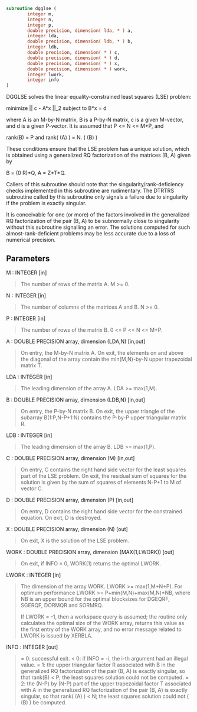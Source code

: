 ```fortran
subroutine dgglse (
        integer m,
        integer n,
        integer p,
        double precision, dimension( lda, * ) a,
        integer lda,
        double precision, dimension( ldb, * ) b,
        integer ldb,
        double precision, dimension( * ) c,
        double precision, dimension( * ) d,
        double precision, dimension( * ) x,
        double precision, dimension( * ) work,
        integer lwork,
        integer info
)
```

DGGLSE solves the linear equality-constrained least squares (LSE)
problem:

minimize || c - A\*x ||_2   subject to   B\*x = d

where A is an M-by-N matrix, B is a P-by-N matrix, c is a given
M-vector, and d is a given P-vector. It is assumed that
P <= N <= M+P, and

rank(B) = P and  rank( (A) ) = N.
( (B) )

These conditions ensure that the LSE problem has a unique solution,
which is obtained using a generalized RQ factorization of the
matrices (B, A) given by

B = (0 R)\*Q,   A = Z\*T\*Q.

Callers of this subroutine should note that the singularity/rank-deficiency checks
implemented in this subroutine are rudimentary. The DTRTRS subroutine called by this
subroutine only signals a failure due to singularity if the problem is exactly singular.

It is conceivable for one (or more) of the factors involved in the generalized RQ
factorization of the pair (B, A) to be subnormally close to singularity without this
subroutine signalling an error. The solutions computed for such almost-rank-deficient
problems may be less accurate due to a loss of numerical precision.

## Parameters
M : INTEGER [in]
> The number of rows of the matrix A.  M >= 0.

N : INTEGER [in]
> The number of columns of the matrices A and B. N >= 0.

P : INTEGER [in]
> The number of rows of the matrix B. 0 <= P <= N <= M+P.

A : DOUBLE PRECISION array, dimension (LDA,N) [in,out]
> On entry, the M-by-N matrix A.
> On exit, the elements on and above the diagonal of the array
> contain the min(M,N)-by-N upper trapezoidal matrix T.

LDA : INTEGER [in]
> The leading dimension of the array A. LDA >= max(1,M).

B : DOUBLE PRECISION array, dimension (LDB,N) [in,out]
> On entry, the P-by-N matrix B.
> On exit, the upper triangle of the subarray B(1:P,N-P+1:N)
> contains the P-by-P upper triangular matrix R.

LDB : INTEGER [in]
> The leading dimension of the array B. LDB >= max(1,P).

C : DOUBLE PRECISION array, dimension (M) [in,out]
> On entry, C contains the right hand side vector for the
> least squares part of the LSE problem.
> On exit, the residual sum of squares for the solution
> is given by the sum of squares of elements N-P+1 to M of
> vector C.

D : DOUBLE PRECISION array, dimension (P) [in,out]
> On entry, D contains the right hand side vector for the
> constrained equation.
> On exit, D is destroyed.

X : DOUBLE PRECISION array, dimension (N) [out]
> On exit, X is the solution of the LSE problem.

WORK : DOUBLE PRECISION array, dimension (MAX(1,LWORK)) [out]
> On exit, if INFO = 0, WORK(1) returns the optimal LWORK.

LWORK : INTEGER [in]
> The dimension of the array WORK. LWORK >= max(1,M+N+P).
> For optimum performance LWORK >= P+min(M,N)+max(M,N)\*NB,
> where NB is an upper bound for the optimal blocksizes for
> DGEQRF, SGERQF, DORMQR and SORMRQ.
> 
> If LWORK = -1, then a workspace query is assumed; the routine
> only calculates the optimal size of the WORK array, returns
> this value as the first entry of the WORK array, and no error
> message related to LWORK is issued by XERBLA.

INFO : INTEGER [out]
> = 0:  successful exit.
> < 0:  if INFO = -i, the i-th argument had an illegal value.
> = 1:  the upper triangular factor R associated with B in the
> generalized RQ factorization of the pair (B, A) is exactly
> singular, so that rank(B) < P; the least squares
> solution could not be computed.
> = 2:  the (N-P) by (N-P) part of the upper trapezoidal factor
> T associated with A in the generalized RQ factorization
> of the pair (B, A) is exactly singular, so that
> rank( (A) ) < N; the least squares solution could not
> ( (B) )
> be computed.
